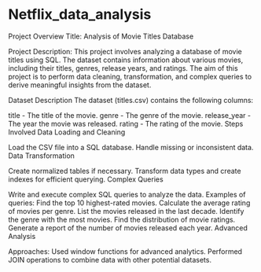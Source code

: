 # Netflix_data_analysis
Project Overview
Title: Analysis of Movie Titles Database

Project Description:
This project involves analyzing a database of movie titles using SQL. The dataset contains information about various movies, including their titles, genres, release years, and ratings. The aim of this project is to perform data cleaning, transformation, and complex queries to derive meaningful insights from the dataset.

Dataset Description
The dataset (titles.csv) contains the following columns:

title - The title of the movie.
genre - The genre of the movie.
release_year - The year the movie was released.
rating - The rating of the movie.
Steps Involved
Data Loading and Cleaning

Load the CSV file into a SQL database.
Handle missing or inconsistent data.
Data Transformation

Create normalized tables if necessary.
Transform data types and create indexes for efficient querying.
Complex Queries

Write and execute complex SQL queries to analyze the data.
Examples of queries:
Find the top 10 highest-rated movies.
Calculate the average rating of movies per genre.
List the movies released in the last decade.
Identify the genre with the most movies.
Find the distribution of movie ratings.
Generate a report of the number of movies released each year.
Advanced Analysis

Approaches:
Used window functions for advanced analytics.
Performed JOIN operations to combine data with other potential datasets.



